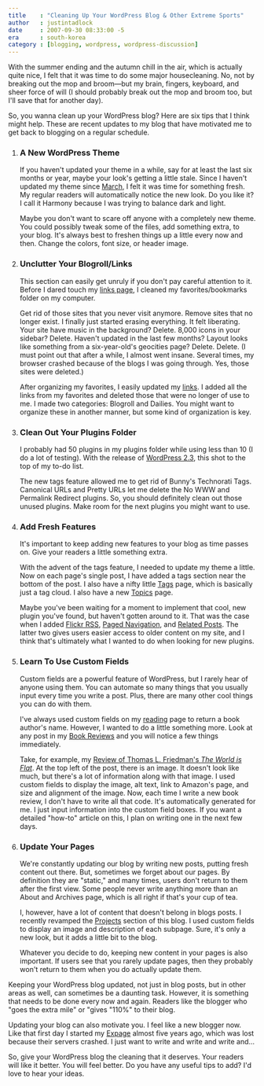 ```yaml
---
title    : "Cleaning Up Your WordPress Blog & Other Extreme Sports"
author   : justintadlock
date     : 2007-09-30 08:33:00 -5
era      : south-korea
category : [blogging, wordpress, wordpress-discussion]
---
```


With the summer ending and the autumn chill in the air, which is actually quite nice, I felt that it was time to do some major housecleaning.  No, not by breaking out the mop and broom&mdash;but my brain, fingers, keyboard, and sheer force of will (I should probably break out the mop and broom too, but I'll save that for another day).

So, you wanna clean up your WordPress blog?  Here are six tips that I think might help.  These are recent updates to my blog that have motivated me to get back to blogging on a regular schedule.

<ol class="space">
<li><h3>A New WordPress Theme</h3>
If you haven't updated your theme in a while, say for at least the last six months or year, maybe your look's getting a little stale.  Since I haven't updated my theme since <a href="http://justintadlock.com/archives/2007/03/30/back-from-spring-break-a-new-theme" title="Back From Spring Break &amp; A New Theme"> March</a>, I felt it was time for something fresh.  My regular readers will automatically notice the new look.  Do you like it?  I call it Harmony because I was trying to balance dark and light.

Maybe you don't want to scare off anyone with a completely new theme.  You could possibly tweak some of the files, add something extra, to your blog.  It's always best to freshen things up a little every now and then.  Change the colors, font size, or header image.

</li>
<li><h3>Unclutter Your Blogroll/Links</h3>
This section can easily get unruly if you don't pay careful attention to it.  Before I dared touch my <a href="http://justintadlock.com/links" title="Links To Other Websites and Blogs"> links page</a>, I cleaned my favorites/bookmarks folder on my computer.

Get rid of those sites that you never visit anymore.  Remove sites that no longer exist.  I finally just started erasing everything.  It felt liberating.  Your site have music in the background?  Delete.  8,000 icons in your sidebar?  Delete.  Haven't updated in the last few months?  Layout looks like something from a six-year-old's geocities page?  Delete.  Delete.  (I must point out that after a while, I almost went insane.  Several times, my browser crashed because of the blogs I was going through.  Yes, those sites were deleted.)

After organizing my favorites, I easily updated my <a href="http://justintadlock.com/links" title="Links To Other Websites &amp; Blogs"> links</a>.  I added all the links from my favorites and deleted those that were no longer of use to me.  I made two categories:  Blogroll and Dailies.  You might want to organize these in another manner, but some kind of organization is key.

</li>
<li><h3>Clean Out Your Plugins Folder</h3>
I probably had 50 plugins in my plugins folder while using less than 10 (I do a lot of testing).  With the release of <a href="http://wordpress.org/development/2007/09/wordpress-23" title="WordPress 2.3"> WordPress 2.3</a>, this shot to the top of my to-do list.

The new tags feature allowed me to get rid of Bunny's Technorati Tags.  Canonical URLs and Pretty URLs let me delete the No WWW and Permalink Redirect plugins.  So, you should definitely clean out those unused plugins.  Make room for the next plugins you might want to use.

</li>
<li><h3>Add Fresh Features</h3>
It's important to keep adding new features to your blog as time passes on.  Give your readers a little something extra.

With the advent of the tags feature, I needed to update my theme a little.  Now on each page's single post, I have added a tags section near the bottom of the post.  I also have a nifty little <a href="http://justintadlock.com/tags" title="Tags Page"> Tags</a> page, which is basically just a tag cloud.  I also have a new <a href="http://justintadlock.com/topics" title="Topics Page"> Topics</a> page.

Maybe you've been waiting for a moment to implement that cool, new plugin you've found, but haven't gotten around to it.  That was the case when I added <a href="http://eightface.com/wordpress/flickrrss/" title="Flickr RSS Plugin"> Flickr RSS</a>, <a href="http://www.stuff.yellowswordfish.com/paged-navigation/" title="Paged Navigation Plugin"> Paged Navigation</a>, and <a href="http://wasabi.pbwiki.com/Related%20Entries" title="Related Posts Plugin"> Related Posts</a>.  The latter two gives users easier access to older content on my site, and I think that's ultimately what I wanted to do when looking for new plugins.

</li>
<li><h3>Learn To Use Custom Fields</h3>
Custom fields are a powerful feature of WordPress, but I rarely hear of anyone using them.  You can automate so many things that you usually input every time you write a post.  Plus, there are many other cool things you can do with them.

I've always used custom fields on my <a href="http://justintadlock.com/reading" title="Reading Page: Book Reviews &amp; Reading List"> reading</a> page to return a book author's name.  However, I wanted to do a little something more.  Look at any post in my <a href="http://justintadlock.com/topics/book-reviews" title="Book Reviews Archive"> Book Reviews</a> and you will notice a few things immediately.

Take, for example, my <a href="http://justintadlock.com/archives/2007/05/04/world-is-flat" title="Review of Thomas L. Friedman's The World is Flat"> Review of Thomas L. Friedman's <em> The World is Flat</em></a>.  At the top left of the post, there is an image.  It doesn't look like much, but there's a lot of information along with that image.  I used custom fields to display the image, alt text, link to Amazon's page, and size and alignment of the image.  Now, each time I write a new book review, I don't have to write all that code.  It's automatically generated for me.  I just input information into the custom field boxes.  If you want a detailed "how-to" article on this, I plan on writing one in the next few days.

</li>
<li><h3>Update Your Pages</h3>
We're constantly updating our blog by writing new posts, putting fresh content out there.  But, sometimes we forget about our pages.  By definition they are "static," and many times, users don't return to them after the first view.  Some people never write anything more than an About and Archives page, which is all right if that's your cup of tea.

I, however, have a lot of content that doesn't belong in blogs posts.  I recently revamped the <a href="http://justintadlock.com/projects" title="Projects Page"> Projects</a> section of this blog.  I used custom fields to display an image and description of each subpage.  Sure, it's only a new look, but it adds a little bit to the blog.

Whatever you decide to do, keeping new content in your pages is also important.  If users see that you rarely update pages, then they probably won't return to them when you do actually update them.

</li>
</ol>

Keeping your WordPress blog updated, not just in blog posts, but in other areas as well, can sometimes be a daunting task.  However, it is something that needs to be done every now and again.  Readers like the blogger who "goes the extra mile" or "gives "110%" to their blog.

Updating your blog can also motivate you.  I feel like a new blogger now.  Like that first day I started my <a href="expage.com" title="Express Page"> Expage</a> almost five years ago, which was lost because their servers crashed.  I just want to write and write and write and...

So, give your WordPress blog the cleaning that it deserves.  Your readers will like it better.  You will feel better.  Do you have any useful tips to add?  I'd love to hear your ideas.
